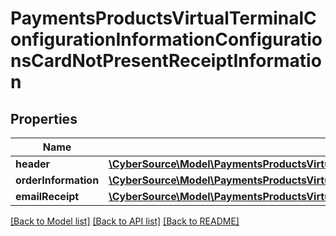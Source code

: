 # PaymentsProductsVirtualTerminalConfigurationInformationConfigurationsCardNotPresentReceiptInformation

## Properties
Name | Type | Description | Notes
------------ | ------------- | ------------- | -------------
**header** | [**\CyberSource\Model\PaymentsProductsVirtualTerminalConfigurationInformationConfigurationsCardNotPresentReceiptInformationHeader**](PaymentsProductsVirtualTerminalConfigurationInformationConfigurationsCardNotPresentReceiptInformationHeader.md) |  | [optional] 
**orderInformation** | [**\CyberSource\Model\PaymentsProductsVirtualTerminalConfigurationInformationConfigurationsCardNotPresentReceiptInformationOrderInformation**](PaymentsProductsVirtualTerminalConfigurationInformationConfigurationsCardNotPresentReceiptInformationOrderInformation.md) |  | [optional] 
**emailReceipt** | [**\CyberSource\Model\PaymentsProductsVirtualTerminalConfigurationInformationConfigurationsCardNotPresentReceiptInformationEmailReceipt**](PaymentsProductsVirtualTerminalConfigurationInformationConfigurationsCardNotPresentReceiptInformationEmailReceipt.md) |  | [optional] 

[[Back to Model list]](../README.md#documentation-for-models) [[Back to API list]](../README.md#documentation-for-api-endpoints) [[Back to README]](../README.md)


